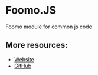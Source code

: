 # Foomo.JS

Foomo module for common js code


## More resources:

* [Website](http://www.foomo.org/)
* [GitHub](https://github.com/foomo)

